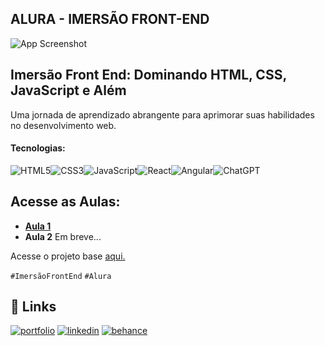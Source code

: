 
## ALURA - IMERSÃO FRONT-END
![App Screenshot](https://www.alura.com.br/assets/img/imersoes/imersao-front-end/share-imersao-front-end-aprenda-programacao-html-css.1704464975.png)


## Imersão Front End: Dominando HTML, CSS, JavaScript e Além

Uma jornada de aprendizado abrangente para aprimorar suas habilidades no desenvolvimento web.

#### Tecnologias:

![HTML5](https://img.shields.io/badge/html5-%23E34F26.svg?style=for-the-badge&logo=html5&logoColor=white)![CSS3](https://img.shields.io/badge/css3-%231572B6.svg?style=for-the-badge&logo=css3&logoColor=white)![JavaScript](https://img.shields.io/badge/javascript-%23323330.svg?style=for-the-badge&logo=javascript&logoColor=%23F7DF1E)![React](https://img.shields.io/badge/react-%2320232a.svg?style=for-the-badge&logo=react&logoColor=%2361DAFB)![Angular](https://img.shields.io/badge/angular-%23DD0031.svg?style=for-the-badge&logo=angular&logoColor=white)![ChatGPT](https://img.shields.io/badge/chatGPT-74aa9c?style=for-the-badge&logo=openai&logoColor=white)
## Acesse as Aulas:

- [**Aula 1**](https://github.com/LeoRodrigues290/alura-imersao-front-end/tree/main/aula-1)
- **Aula 2** Em breve...


Acesse o projeto base [aqui.](https://github.com/alura-cursos/spotify-imersao/tree/main)



`#ImersãoFrontEnd`
`#Alura`


## 🔗 Links
[![portfolio](https://img.shields.io/badge/my_portfolio-000?style=for-the-badge&logo=ko-fi&logoColor=white)](https://github.com/LeoRodrigues290)
[![linkedin](https://img.shields.io/badge/linkedin-0A66C2?style=for-the-badge&logo=linkedin&logoColor=white)](https://www.linkedin.com/in/leonardo-o-rodrigues/)
[![behance](https://img.shields.io/badge/Behance-1769ff?style=for-the-badge&logo=behance&logoColor=white)](https://www.behance.net/leo_rodrigues_)
